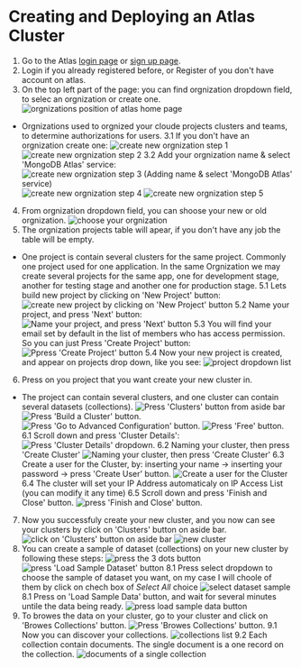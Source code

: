 # Creating and Deploying an Atlas Cluster
1. Go to the Atlas [login page](https://account.mongodb.com/account/login) or [sign up page](https://account.mongodb.com/account/register).
2. Login if you already registered before, or Register of you don't have account on atlas.
3. On the top left part of the page: you can find orgnization dropdown field, to selec an orgnization or create one.
![orgnizations position of atlas home page](./images/orgnizations-one-atlas-main-page.png)
  - Orgnizations used to orgnized your cloude projects clusters and teams, to determine authorizations for users.
  3.1 If you don't have an orgnization create one:
  ![create new orgnization step 1](./images/create-new-orgnization-step-1.png)
  ![create new orgnization step 2](./images/create-new-orgnization-step-2.png)
  3.2 Add your orgnization name & select 'MongoDB Atlas' service: 
  ![create new orgnization step 3 (Adding name & select 'MongoDB Atlas' service)](./images/create-new-orgnization-step-3.png)
  ![create new orgnization step 4](./images/create-new-orgnization-step-4.png)
  ![create new orgnization step 5](./images/create-new-orgnization-step-5.png)
4. From orgnization dropdown field, you can shoose your new or old orgnization.
![choose your orgnization](choose-orgnization.png)
5. The orgnization projects table will apear, if you don't have any job the table will be empty.
  - One project is contain several clusters for the same project. Commonly one project used for one application. In the same Orgnization we may create several projects for the same app, one for development stage, another for testing stage and another one for production stage.
  5.1 Lets build new project by clicking on 'New Project' button:
  ![create new project by clicking on 'New Project' button](./images/create-new-project-step1.png)
  5.2 Name your project, and press 'Next' button:
  ![Name your project, and press 'Next' button](./images/create-new-project-step2.png)
  5.3 You will find your email set by default in the list of members who has access permission. So you can just Press 'Create Project' button:
  ![Ppress 'Create Project' button](./images/create-new-project-step3.png)
  5.4 Now your new project is created, and appear on projects drop down, like you see:
  ![project dropdown list](./images/projects-dropdown-list.png)
6. Press on you project that you want create your new cluster in.
  - The project can contain several clusters, and one cluster can contain several datasets (collections).
  ![Press 'Clusters' button from aside bar](./images/create-new-cluster-step1.png)
  ![Press 'Build a Cluster' button.](./images/create-new-cluster-step2.png)
  ![Press 'Go to Advanced Configuration' button.](./images/create-new-cluster-step3.png)
  ![Press 'Free' button.](./images/create-new-cluster-step4.png)
  6.1 Scroll down and press 'Cluster Details':
  ![Press 'Cluster Details' dropdown.](./images/create-new-cluster-step5.png)
  6.2 Naming your cluster, then press 'Create Cluster'
  ![Naming your cluster, then press 'Create Cluster'](./images/create-new-cluster-step6.png)
  6.3 Create a user for the Cluster, by: inserting your name -> inserting your password -> press 'Create User' button.
  ![Create a user for the Cluster](./images/create-new-cluster-step7.png)
  6.4 The cluster will set your IP Address automaticaly on IP Access List (you can modify it any time)
  6.5 Scroll down and press 'Finish and Close' button.
  ![press 'Finish and Close' button.](./images/create-new-cluster-step8.png)
7. Now you successfuly create your new cluster, and you now can see your clusters by click on 'Clusters' button on aside bar.
![click on 'Clusters' button on aside bar](./images/open-clusters-view.png)
![new cluster](./images/new-cluster.png)
8. You can create a sample of dataset (collections) on your new cluster by following these steps:
![press the 3 dots button](./images/three-dots.png)
![press 'Load Sample Dataset' button](./images/load-sample-dataset.png)
  8.1 Press select dropdown to choose the sample of dataset you want, on my case I will choole of them by click on chech box of *Select All* choice
  ![select dataset sample](./images/select-dataset-sample.png)
  8.1 Press on 'Load Sample Data' button, and wait for several minutes untile the data being ready.
  ![press load sample data button](./images/load-sample-data-button.png)
9. To browes the data on your cluster, go to your cluster and click on 'Browes Collections' button.
![Press 'Browes Collections' button.](./images/Browes-collection-button.png)
  9.1 Now you can discover your collections.
  ![collections list](./images/collections.png)
  9.2 Each collection contain documents. The single document is a one record on the collection.
  ![documents of a single collection](./images/documents.png)